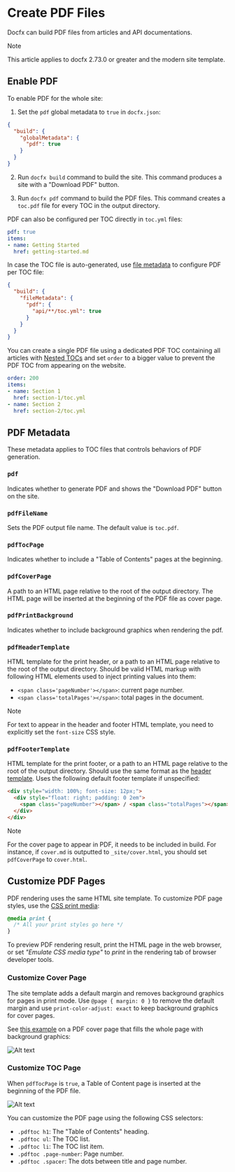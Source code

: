 # Create PDF Files

Docfx can build PDF files from articles and API documentations.

> [!NOTE]
> This article applies to docfx 2.73.0 or greater and the modern site template.

## Enable PDF

To enable PDF for the whole site:

1. Set the `pdf` global metadata to `true` in `docfx.json`:

```json
{
  "build": {
    "globalMetadata": {
      "pdf": true
    }
  }
}
```

2. Run `docfx build` command to build the site. This command produces a site with a "Download PDF" button.

3. Run `docfx pdf` command to build the PDF files. This command creates a `toc.pdf` file for every TOC in the output directory.

PDF can also be configured per TOC directly in `toc.yml` files:

```yaml
pdf: true
items:
- name: Getting Started
  href: getting-started.md
```

In case the TOC file is auto-generated, use [file metadata](./config.md#metadata) to configure PDF per TOC file:

```json
{
  "build": {
    "fileMetadata": {
      "pdf": {
        "api/**/toc.yml": true
      }
    }
  }
}
```

You can create a single PDF file using a dedicated PDF TOC containing all articles with [Nested TOCs](./table-of-contents.md#nested-tocs) and set `order` to a bigger value to prevent the PDF TOC from appearing on the website.

```yaml
order: 200
items:
- name: Section 1
  href: section-1/toc.yml
- name: Section 2
  href: section-2/toc.yml
```

## PDF Metadata

These metadata applies to TOC files that controls behaviors of PDF generation.

### `pdf`

Indicates whether to generate PDF and shows the "Download PDF" button on the site.

### `pdfFileName`

Sets the PDF output file name. The default value is `toc.pdf`.

### `pdfTocPage`

Indicates whether to include a "Table of Contents" pages at the beginning.

### `pdfCoverPage`

A path to an HTML page relative to the root of the output directory. The HTML page will be inserted at the beginning of the PDF file as cover page.

### `pdfPrintBackground`

Indicates whether to include background graphics when rendering the pdf.

### `pdfHeaderTemplate`

HTML template for the print header, or a path to an HTML page relative to the root of the output directory. Should be valid HTML markup with following HTML elements used to inject printing values into them:

- `<span class='pageNumber'></span>`: current page number.
- `<span class='totalPages'></span>`: total pages in the document.

> [!NOTE]
> For text to appear in the header and footer HTML template, you need to explicitly set the `font-size` CSS style.

### `pdfFooterTemplate`

HTML template for the print footer, or a path to an HTML page relative to the root of the output directory. Should use the same format as the [header template](#pdfheadertemplate). Uses the following default footer template if unspecified:

```html
<div style="width: 100%; font-size: 12px;">
  <div style="float: right; padding: 0 2em">
    <span class="pageNumber"></span> / <span class="totalPages"></span>
  </div>
</div>
```

> [!NOTE]
> For the cover page to appear in PDF, it needs to be included in build.
> For instance, if `cover.md` is outputted to `_site/cover.html`, you should set `pdfCoverPage` to `cover.html`.

## Customize PDF Pages

PDF rendering uses the same HTML site template. To customize PDF page styles, use the [CSS print media](https://developer.mozilla.org/en-US/docs/Web/Guide/Printing):

```css
@media print {
  /* All your print styles go here */
}
```

To preview PDF rendering result, print the HTML page in the web browser, or set _"Emulate CSS media type"_ to *print* in the rendering tab of browser developer tools.

### Customize Cover Page

The site template adds a default margin and removes background graphics for pages in print mode. Use `@page { margin: 0 }` to remove the default margin and use `print-color-adjust: exact` to keep background graphics for cover pages.

See [this example](https://raw.githubusercontent.com/dotnet/docfx/main/samples/seed/pdf/cover.md) on a PDF cover page that fills the whole page with background graphics:

![Alt text](./media/pdf-cover-page.png)

### Customize TOC Page

When `pdfTocPage` is `true`, a Table of Content page is inserted at the beginning of the PDF file.

![Alt text](media/pdf-toc-page.png)

You can customize the PDF page using the following CSS selectors:

- `.pdftoc h1`: The "Table of Contents" heading.
- `.pdftoc ul`: The TOC list.
- `.pdftoc li`: The TOC list item.
- `.pdftoc .page-number`: Page number.
- `.pdftoc .spacer`: The dots between title and page number.
